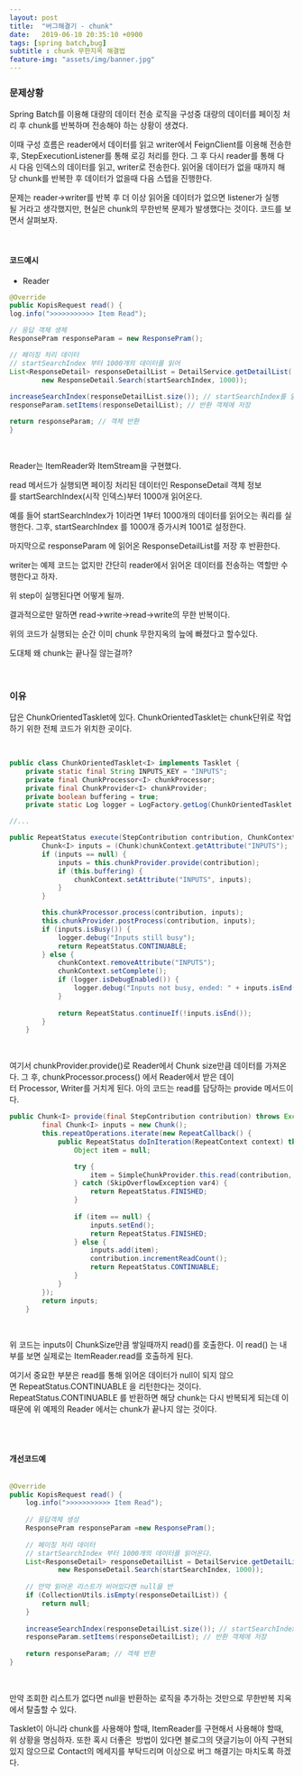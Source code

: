 ```yaml
---
layout: post
title:  "버그해결기 - chunk"
date:   2019-06-10 20:35:10 +0900
tags: [spring batch,bug]
subtitle : chunk 무한지옥 해결법
feature-img: "assets/img/banner.jpg"
---
```


### 문제상황
Spring Batch를 이용해 대량의 데이터 전송 로직을 구성중 대량의 데이터를 페이징 처리 후 chunk를 반복하며 전송해야 하는 상황이 생겼다.   

이때 구성 흐름은 reader에서 데이터를 읽고 writer에서 FeignClient를 이용해 전송한후, StepExecutionListener를 통해 로깅 처리를 한다. 그 후 다시 reader를 통해 다시 다음 인덱스의 데이터를 읽고, writer로 전송한다. 읽어올 데이터가 없을 때까지 해당 chunk를 반복한 후 데이터가 없을때 다음 스텝을 진행한다. 

문제는 reader->writer를 반복 후 더 이상 읽어올 데이터가 없으면 listener가 실행될 거라고 생각했지만, 현실은 chunk의 무한반복 문제가 발생했다는 것이다. 코드를 보면서 살펴보자.

<br>

#### 코드예시

- Reader

```java
@Override
public KopisRequest read() {
log.info(">>>>>>>>>>> Item Read");

// 응답 객체 생체
ResponsePram responseParam = new ResponsePram();

// 페이징 처리 데이터
// startSearchIndex 부터 1000개의 데이터를 읽어
List<ResponseDetail> responseDetailList = DetailService.getDetailList(
        new ResponseDetail.Search(startSearchIndex, 1000));
        
increaseSearchIndex(responseDetailList.size()); // startSearchIndex를 읽어온 데이터 수만큼 증가
responseParam.setItems(responseDetailList); // 반환 객체에 저장

return responseParam; // 객체 반환
}
```
<br>

Reader는 ItemReader와 ItemStream을 구현했다.

read 메서드가 실행되면 페이징 처리된 데이터인 ResponseDetail 객체 정보를 startSearchIndex(시작 인덱스)부터 1000개 읽어온다. 

예를 들어 startSearchIndex가 1이라면 1부터 1000개의 데이터를 읽어오는 쿼리를 실행한다. 그후, startSearchIndex 를 1000개 증가시켜 1001로 설정한다. 

마지막으로 responseParam 에 읽어온 ResponseDetailList를 저장 후 반환한다. 

writer는 예제 코드는 없지만 간단히 reader에서 읽어온 데이터를 전송하는 역할만 수행한다고 하자.

위 step이 실행된다면 어떻게 될까.

결과적으로만 말하면 read->write->read->write의 무한 반복이다. 

위의 코드가 실행되는 순간 이미 chunk 무한지옥의 늪에 빠졌다고 할수있다.

도대체 왜 chunk는 끝나질 않는걸까?

<br>

### 이유
답은 ChunkOrientedTasklet에 있다. ChunkOrientedTasklet는 chunk단위로 작업하기 위한 전체 코드가 위치한 곳이다. 

<br>

```java
public class ChunkOrientedTasklet<I> implements Tasklet {
    private static final String INPUTS_KEY = "INPUTS";
    private final ChunkProcessor<I> chunkProcessor;
    private final ChunkProvider<I> chunkProvider;
    private boolean buffering = true;
    private static Log logger = LogFactory.getLog(ChunkOrientedTasklet.class);

//...

public RepeatStatus execute(StepContribution contribution, ChunkContext chunkContext) throws Exception {
        Chunk<I> inputs = (Chunk)chunkContext.getAttribute("INPUTS");
        if (inputs == null) {
            inputs = this.chunkProvider.provide(contribution);
            if (this.buffering) {
                chunkContext.setAttribute("INPUTS", inputs);
            }
        }

        this.chunkProcessor.process(contribution, inputs);
        this.chunkProvider.postProcess(contribution, inputs);
        if (inputs.isBusy()) {
            logger.debug("Inputs still busy");
            return RepeatStatus.CONTINUABLE;
        } else {
            chunkContext.removeAttribute("INPUTS");
            chunkContext.setComplete();
            if (logger.isDebugEnabled()) {
                logger.debug("Inputs not busy, ended: " + inputs.isEnd());
            }
    
            return RepeatStatus.continueIf(!inputs.isEnd());
        }
    }
```

<br>

여기서 chunkProvider.provide()로 Reader에서 Chunk size만큼 데이터를 가져온다. 그 후, chunkProcessor.process() 에서 Reader에서 받은 데이터 Processor, Writer를 거치게 된다.
아의 코드는 read를 담당하는 provide 메서드이다.

```java
public Chunk<I> provide(final StepContribution contribution) throws Exception {
        final Chunk<I> inputs = new Chunk();
        this.repeatOperations.iterate(new RepeatCallback() {
            public RepeatStatus doInIteration(RepeatContext context) throws Exception {
                Object item = null;

                try {
                    item = SimpleChunkProvider.this.read(contribution, inputs);
                } catch (SkipOverflowException var4) {
                    return RepeatStatus.FINISHED;
                }
    
                if (item == null) {
                    inputs.setEnd();
                    return RepeatStatus.FINISHED;
                } else {
                    inputs.add(item);
                    contribution.incrementReadCount();
                    return RepeatStatus.CONTINUABLE;
                }
            }
        });
        return inputs;
    }
```

<br>

위 코드는 inputs이 ChunkSize만큼 쌓일때까지 read()를 호출한다. 이 read() 는 내부를 보면 실제로는 ItemReader.read를 호출하게 된다. 

여기서 중요한 부분은 read를 통해 읽어온 데이터가 null이 되지 않으면 RepeatStatus.CONTINUABLE 을 리턴한다는 것이다. RepeatStatus.CONTINUABLE 를 반환하면 해당 chunk는 다시 반복되게 되는데 이때문에 위 예제의 Reader 에서는 chunk가 끝나지 않는 것이다.

<br>
<br>

#### 개선코드예

```java

@Override
public KopisRequest read() {
    log.info(">>>>>>>>>>> Item Read");
    
    // 응답객체 생성 
    ResponsePram responseParam =new ResponsePram();
    
    // 페이징 처리 데이터
    // startSearchIndex 부터 1000개의 데이터를 읽어온다.
    List<ResponseDetail> responseDetailList = DetailService.getDetailList(
            new ResponseDetail.Search(startSearchIndex, 1000));
     
    // 만약 읽어온 리스트가 비어있다면 null을 반
    if (CollectionUtils.isEmpty(responseDetailList)) {
        return null;
    }
    
    increaseSearchIndex(responseDetailList.size()); // startSearchIndex를 1000만큼 증가시킨다.
    responseParam.setItems(responseDetailList); // 반환 객체에 저장
     
    return responseParam; // 객체 반환
}

```
<br>

만약 조회한 리스트가 없다면 null을 반환하는 로직을 추가하는 것만으로 무한반복 지옥에서 탈출할 수 있다. 

Tasklet이 아니라 chunk를 사용해야 할때, ItemReader를 구현해서 사용해야 할때, 위 상황을 명심하자. 또한 혹시 더좋은  방법이 있다면 블로그의 댓글기능이 아직 구현되있지 않으므로 Contact의 메세지를 부탁드리며 이상으로 버그 해결기는 마치도록 하겠다.

<br>
